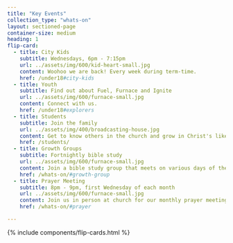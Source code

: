 ```yaml
---
title: "Key Events"
collection_type: "whats-on"
layout: sectioned-page
container-size: medium
heading: 1
flip-card:
  - title: City Kids
    subtitle: Wednesdays, 6pm - 7:15pm
    url: ../assets/img/600/kid-heart-small.jpg
    content: Woohoo we are back! Every week during term-time.
    href: /under18#city-kids
  - title: Youth
    subtitle: Find out about Fuel, Furnace and Ignite
    url: ../assets/img/600/furnace-small.jpg
    content: Connect with us.
    href: /under18#explorers
  - title: Students
    subtitle: Join the family
    url: ../assets/img/400/broadcasting-house.jpg
    content: Get to know others in the church and grow in Christ's likeness.
    href: /students/
  - title: Growth Groups
    subtitle: Fortnightly bible study
    url: ../assets/img/600/furnace-small.jpg
    content: Join a bible study group that meets on various days of the week.
    href: /whats-on/#growth-group
  - title: Prayer Meeting
    subtitle: 8pm - 9pm, first Wednesday of each month
    url: ../assets/img/600/furnace-small.jpg
    content: Join us in person at church for our monthly prayer meeting.
    href: /whats-on/#prayer

---
```


{% include components/flip-cards.html %}
